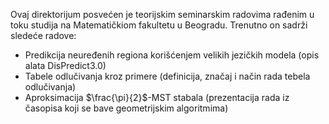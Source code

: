Ovaj direktorijum posvećen je teorijskim seminarskim radovima rađenim u toku studija na Matematičkiom fakultetu u Beogradu. Trenutno on sadrži sledeće radove:
* Predikcija neuređenih regiona korišćenjem velikih jezičkih modela (opis alata DisPredict3.0)
* Tabele odlučivanja kroz primere (definicija, značaj i način rada tebela odlučivanja)
* Aproksimacija $\frac{\pi}{2}$-MST stabala (prezentacija rada iz časopisa koji se bave geometrijskim algoritmima)
